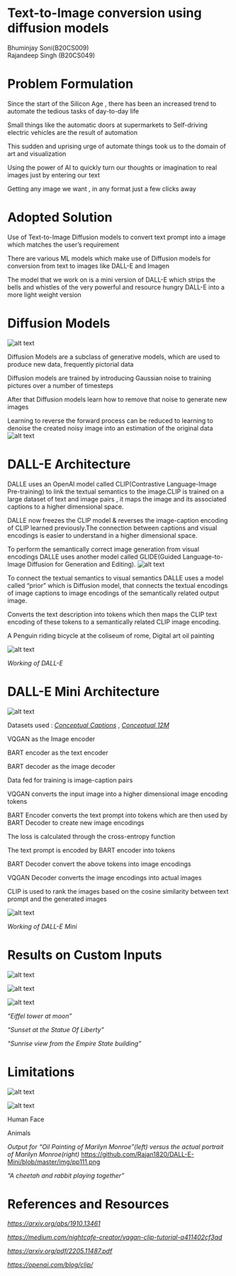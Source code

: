 # Text-to-Image conversion using diffusion models

Bhuminjay Soni(B20CS009) \
Rajandeep Singh (B20CS049)


# Problem Formulation

Since the start of the Silicon Age \, there has been an increased trend to automate the tedious tasks of day\-to\-day life

Small things like the automatic doors at supermarkets to Self\-driving electric vehicles are the result of automation

This sudden and uprising urge of automate things took us to the domain of art and visualization

Using the power of AI to quickly turn our thoughts or imagination to real images just by entering our text

Getting any image we want \, in any format just a few clicks away

# Adopted Solution

Use of Text\-to\-Image Diffusion models to convert text prompt into a image which matches the user’s requirement

There are various ML models which make use of Diffusion models for conversion from text to images like DALL\-E and Imagen

The model that we work on is a mini version of DALL\-E which strips the bells and whistles of the very powerful and resource hungry DALL\-E into a more light weight version

# Diffusion Models

![alt text](https://github.com/Rajan1820/DALL-E-Mini/blob/master/img/pp10.png)

Diffusion Models are a subclass of generative models\, which are used to produce new data\, frequently pictorial data

Diffusion models are trained by introducing Gaussian noise to training pictures over a number of timesteps

After that Diffusion models learn how to remove that noise to generate new images

Learning to reverse the forward process can be reduced to learning to denoise the created noisy image into an estimation of the original data
![alt text](https://github.com/Rajan1820/DALL-E-Mini/blob/master/img/pp11.png)


# DALL-E Architecture

DALLE uses an OpenAI model called CLIP\(Contrastive Language\-Image Pre\-training\) to link the textual semantics to the image\.CLIP is trained on a large dataset of text and image pairs \, it maps the image and its associated captions to a higher dimensional space\.

DALLE now freezes the CLIP model &  reverses the image\-caption encoding of CLIP learned previously\.The connection between captions and visual encodings is easier to understand in a higher dimensional space\.

To perform the semantically correct image generation from visual encodings DALLE uses another model called GLIDE\(Guided Language\-to\-Image Diffusion for Generation and Editing\)\.
![alt text](https://github.com/Rajan1820/DALL-E-Mini/blob/master/img/pp12.png)


To connect the textual semantics to visual semantics DALLE uses a model called “prior” which is Diffusion model\, that connects the textual encodings of image captions to image encodings of the semantically related output image\.

Converts the text description into tokens which then maps the CLIP text encoding of these tokens to a semantically related CLIP image encoding\.

A Penguin riding bicycle at the coliseum of rome\, Digital art oil painting

![alt text](https://github.com/Rajan1820/DALL-E-Mini/blob/master/img/pp13.png)

_Working of DALL\-E_

# DALL-E Mini Architecture

![alt text](https://github.com/Rajan1820/DALL-E-Mini/blob/master/img/pp14.png)

Datasets used :  _[Conceptual Captions](https://github.com/google-research-datasets/conceptual-captions)_  \,  _[Conceptual 12M](https://github.com/google-research-datasets/conceptual-12m)_

VQGAN as the Image encoder

BART encoder as the text encoder

BART decoder as the image decoder

Data fed for training is image\-caption pairs

VQGAN converts the input image into a higher dimensional image encoding tokens

BART Encoder converts the text prompt into tokens which are then used by BART Decoder to create new image encodings

The loss is calculated through the cross\-entropy function

The text prompt is encoded by BART encoder into tokens

BART Decoder convert the above tokens into image encodings

VQGAN Decoder converts the image encodings into actual images

CLIP is used to rank the images based on the cosine similarity between text prompt and the generated images

![alt text](https://github.com/Rajan1820/DALL-E-Mini/blob/master/img/pp15.jpg)

_Working of DALL\-E Mini_

# Results on Custom Inputs

![alt text](https://github.com/Rajan1820/DALL-E-Mini/blob/master/img/pp16.png)

![alt text](https://github.com/Rajan1820/DALL-E-Mini/blob/master/img/pp17.png)

![alt text](https://github.com/Rajan1820/DALL-E-Mini/blob/master/img/pp18.png)

_“Eiffel tower at moon”_

_“Sunset at the Statue Of Liberty”_

_“Sunrise view from the Empire State building”_

# Limitations
![alt text](https://github.com/Rajan1820/DALL-E-Mini/blob/master/img/pp19.png)

![alt text](https://github.com/Rajan1820/DALL-E-Mini/blob/master/img/pp110.png)


Human Face

Animals

_Output for “Oil Painting of Marilyn Monroe”\(left\) versus the actual portrait of Marilyn Monroe\(right\)_
https://github.com/Rajan1820/DALL-E-Mini/blob/master/img/pp111.png


_“A cheetah and rabbit playing together”_

# References and Resources

_[https://arxiv\.org/abs/1910\.13461](https://arxiv.org/abs/1910.13461)_

_[https://medium\.com/nightcafe\-creator/vqgan\-clip\-tutorial\-a411402cf3ad](https://medium.com/nightcafe-creator/vqgan-clip-tutorial-a411402cf3ad)_

_[https://arxiv\.org/pdf/2205\.11487\.pdf](https://arxiv.org/pdf/2205.11487.pdf)_

_[https://openai\.com/blog/clip/](https://openai.com/blog/clip/)_

